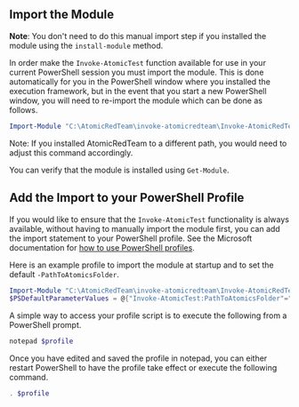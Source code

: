 ## Import the Module

**Note**: You don't need to do this manual import step if you installed the module using the `install-module` method.

In order make the `Invoke-AtomicTest` function available for use in your current PowerShell session you must import the module. This is done automatically for you in the PowerShell window where you installed the execution framework, but in the event that you start a new PowerShell window, you will need to re-import the module which can be done as follows.

```powershell
Import-Module "C:\AtomicRedTeam\invoke-atomicredteam\Invoke-AtomicRedTeam.psd1" -Force
```

Note: If you installed AtomicRedTeam to a different path, you would need to adjust this command accordingly.

You can verify that the module is installed using `Get-Module`.

## Add the Import to your PowerShell Profile

If you would like to ensure that the `Invoke-AtomicTest` functionality is always available, without having to manually import the module first, you can add the import statement to your PowerShell profile. See the Microsoft documentation for [how to use PowerShell profiles](https://docs.microsoft.com/en-us/powershell/module/microsoft.powershell.core/about/about_profiles?view=powershell-7).

Here is an example profile to import the module at startup and to set the default `-PathToAtomicsFolder`.

```powershell
Import-Module "C:\AtomicRedTeam\invoke-atomicredteam\Invoke-AtomicRedTeam.psd1" -Force
$PSDefaultParameterValues = @{"Invoke-AtomicTest:PathToAtomicsFolder"="C:\AtomicRedTeam\atomics"}
```

A simple way to access your profile script is to execute the following from a PowerShell prompt.

```powershell
notepad $profile
```

Once you have edited and saved the profile in notepad, you can either restart PowerShell to have the profile take effect or execute the following command.

```powershell
. $profile
```